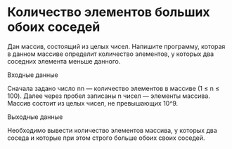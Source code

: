 # Количество элементов больших обоих соседей
Дан массив, состоящий из целых чисел. Напишите программу, которая в данном массиве определит количество элементов, у которых два соседних элемента меньше данного.

Входные данные

Сначала задано число nn — количество элементов в массиве (1 ≤ n ≤ 100). Далее через пробел записаны n чисел — элементы массива. Массив состоит из целых чисел, не превышающих 10^9.

Выходные данные

Необходимо вывести количество элементов массива, у которых два соседа и которые при этом строго больше обоих своих соседей.
